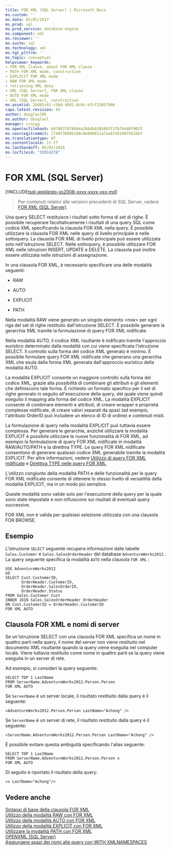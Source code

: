```yaml
---
title: FOR XML (SQL Server) | Microsoft Docs
ms.custom: ''
ms.date: 03/01/2017
ms.prod: sql
ms.prod_service: database-engine
ms.component: xml
ms.reviewer: ''
ms.suite: sql
ms.technology: xml
ms.tgt_pltfrm: ''
ms.topic: conceptual
helpviewer_keywords:
- FOR XML clause, about FOR XML clause
- PATH FOR XML mode, construction
- EXPLICIT FOR XML mode
- RAW FOR XML mode
- retrieving XML data
- XML [SQL Server], FOR XML clause
- AUTO FOR XML mode
- XML [SQL Server], construction
ms.assetid: 2b6b5c61-c5bd-49d2-8c0c-b7cf15857906
caps.latest.revision: 44
author: douglaslMS
ms.author: douglasl
manager: craigg
ms.openlocfilehash: b078037878664a2bbdbb305803f2fbfb440f902f
ms.sourcegitcommit: 1740f3090b168c0e809611a7aa6fd514075616bf
ms.translationtype: HT
ms.contentlocale: it-IT
ms.lasthandoff: 05/03/2018
ms.locfileid: "33014278"
---
```

# <a name="for-xml-sql-server"></a>FOR XML (SQL Server)
[!INCLUDE[tsql-appliesto-ss2008-xxxx-xxxx-xxx-md](../../includes/tsql-appliesto-ss2008-xxxx-xxxx-xxx-md.md)]
 > Per contenuti relativi alle versioni precedenti di SQL Server, vedere [FOR XML (SQL Server)](https://msdn.microsoft.com/en-US/library/ms178107(SQL.120).aspx).

  Una query SELECT restituisce i risultati sotto forma di set di righe. È possibile recuperare facoltativamente i risultati di una query SQL come codice XML specificando la clausola FOR XML nella query. È possibile utilizzare la clausola FOR XML nelle query di livello principale e nelle sottoquery. La clausola FOR XML di livello principale può essere utilizzata solo nell'istruzione SELECT. Nelle sottoquery, è possibile utilizzare FOR XML nelle istruzioni INSERT, UPDATE e DELETE. La clausola può inoltre essere utilizzata nelle istruzioni di assegnazione.  
  
 In una clausola FOR XML, è necessario specificare una delle modalità seguenti:  
  
-   RAW  
  
-   AUTO  
  
-   EXPLICIT  
  
-   PATH  
  
 Nella modalità RAW viene generato un singolo elemento \<row> per ogni riga del set di righe restituito dall'istruzione SELECT. È possibile generare la gerarchia XML tramite la formulazione di query FOR XML nidificate.  
  
 Nella modalità AUTO, il codice XML risultante è nidificato tramite l'approccio euristico determinato dalla modalità con cui viene specificata l'istruzione SELECT. Il controllo sulla forma del codice XML generato è minimo. È possibile formulare query FOR XML nidificate che generano una gerarchia XML che esula dalla forma XML generata dall'approccio euristico della modalità AUTO.  
  
 La modalità EXPLICIT consente un maggiore controllo sulla forma del codice XML, grazie alla possibilità di combinare gli attributi e gli elementi che definiscono tale forma. È richiesto un formato specifico per il set di righe generato in seguito all'esecuzione della query, del quale viene quindi eseguito il mapping alla forma del codice XML. La modalità EXPLICIT consente di combinare elementi e attributi, di creare wrapper e proprietà complesse nidificate, di creare valori separati da spazi (ad esempio, l'attributo OrderID può includere un elenco di ID di ordine) e contenuti misti.  
  
 La formulazione di query nella modalità EXPLICIT può tuttavia essere complessa. Per generare le gerarchie, anziché utilizzare la modalità EXPLICIT è possibile utilizzare le nuove funzionalità di FOR XML, ad esempio la formulazione di query FOR XML nidificate in modalità RAW/AUTO/PATH e la direttiva TYPE. Le query FOR XML nidificate consentono di generare qualsiasi codice XML generabile tramite la modalità EXPLICIT. Per altre informazioni, vedere [Utilizzo di query FOR XML nidificate](../../relational-databases/xml/use-nested-for-xml-queries.md) e [Direttiva TYPE nelle query FOR XML](../../relational-databases/xml/type-directive-in-for-xml-queries.md).  
  
 L'utilizzo congiunto della modalità PATH e delle funzionalità per le query FOR XML nidificate consente di ottenere lo stesso livello di versatilità della modalità EXPLICIT, ma in un modo più semplice.  
  
 Queste modalità sono valide solo per l'esecuzione della query per la quale sono state impostate e non influiscono sui risultati di eventuali query successive.  
  
 FOR XML non è valida per qualsiasi selezione utilizzata con una clausola FOR BROWSE.  
  
## <a name="example"></a>Esempio  
 L'istruzione `SELECT` seguente recupera informazioni dalle tabelle `Sales.Customer` e `Sales.SalesOrderHeader` del database `AdventureWorks2012` . La query seguente specifica la modalità `AUTO` nella clausola `FOR XML` :  
  
```  
USE AdventureWorks2012  
GO  
SELECT Cust.CustomerID,   
       OrderHeader.CustomerID,  
       OrderHeader.SalesOrderID,   
       OrderHeader.Status  
FROM Sales.Customer Cust   
INNER JOIN Sales.SalesOrderHeader OrderHeader  
ON Cust.CustomerID = OrderHeader.CustomerID  
FOR XML AUTO  
```  
  
## <a name="the-for-xml-clause-and-server-names"></a>Clausola FOR XML e nomi di server  
 Se un'istruzione SELECT con una clausola FOR XML specifica un nome in quattro parti nella query, il nome del server non viene restituito nel documento XML risultante quando la query viene eseguita nel computer locale. Viene tuttavia restituito come nome in quattro parti se la query viene eseguita in un server di rete.  
  
 Ad esempio, si consideri la query seguente:  
  
```  
SELECT TOP 1 LastName  
FROM ServerName.AdventureWorks2012.Person.Person  
FOR XML AUTO  
```  
  
 Se `ServerName` è un server locale, il risultato restituito dalla query è il seguente:  
  
```  
<AdventureWorks2012.Person.Person LastName="Achong" />  
```  
  
 Se `ServerName` è un server di rete, il risultato restituito dalla query è il seguente:  
  
```  
<ServerName.AdventureWorks2012.Person.Person LastName="Achong" />  
```  
  
 È possibile evitare questa ambiguità specificando l'alias seguente:  
  
```  
SELECT TOP 1 LastName  
FROM ServerName.AdventureWorks2012.Person.Person x  
FOR XML AUTO   
```  
  
 Di seguito è riportato il risultato della query:  
  
```  
<x LastName="Achong"/>  
```  
  
## <a name="see-also"></a>Vedere anche  
 [Sintassi di base della clausola FOR XML](../../relational-databases/xml/basic-syntax-of-the-for-xml-clause.md)   
 [Utilizzo della modalità RAW con FOR XML](../../relational-databases/xml/use-raw-mode-with-for-xml.md)   
 [Utilizzo della modalità AUTO con FOR XML](../../relational-databases/xml/use-auto-mode-with-for-xml.md)   
 [Utilizzo della modalità EXPLICIT con FOR XML](../../relational-databases/xml/use-explicit-mode-with-for-xml.md)   
 [Utilizzare la modalità PATH con FOR XML](../../relational-databases/xml/use-path-mode-with-for-xml.md)   
 [OPENXML &#40;SQL Server&#41;](../../relational-databases/xml/openxml-sql-server.md)   
 [Aggiungere spazi dei nomi alle query con WITH XMLNAMESPACES](../../relational-databases/xml/add-namespaces-to-queries-with-with-xmlnamespaces.md)  
  
  
